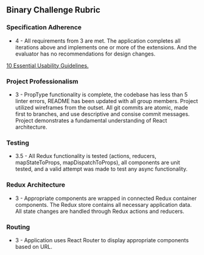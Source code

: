 ## Binary Challenge Rubric

### Specification Adherence

* 4 - All requirements from 3 are met. The application completes all iterations above and implements one or more of the extensions. And the evaluator has no recommendations for design changes.

[10 Essential Usability Guidelines.](https://speckyboy.com/10-essential-web-application-usability-guidelines/)

### Project Professionalism

* 3 - PropType functionality is complete, the codebase has less than 5 linter errors, README has been updated with all group members. Project utilized wireframes from the outset. All git commits are atomic, made first to branches, and use descriptive and consise commit messages. Project demonstrates a fundamental understanding of React architecture.

### Testing

* 3.5 - All Redux functionality is tested (actions, reducers, mapStateToProps, mapDispatchToProps), all components are unit tested, and a valid attempt was made to test any async functionality.

### Redux Architecture

* 3 - Appropriate components are wrapped in connected Redux container components. The Redux store contains all necessary application data. All state changes are handled through Redux actions and reducers.

### Routing

* 3 - Application uses React Router to display appropriate components based on URL.
